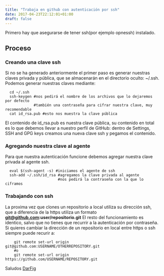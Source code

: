 ```yaml
---
title: "Trabaja en github con autenticación por ssh"
date: 2017-04-23T22:12:01+01:00
draft: false
---
```


Primero hay que asegurarse de tener ssh(por ejemplo opnessh) instalado.

## Proceso

### Creando una clave ssh

Si no se ha generado anteriormente el primer paso es generar nuestras claves
privada y pública, que se almacenarán en el directorio oculto: ~/.ssh. Podemos
generar nuestras claves mediante:

```shell
  cd ~/.ssh
  ssh-keygen #nos pedirá el nombre de los archivos que lo dejaremos por defecto
             #también una contraseña para cifrar nuestra clave, muy recomendable
  cat id_rsa.pub #esto nos muestra la clave pública

```
El contenido de id_rsa.pub es nuestra clave pública, su contenido en total es
lo que debemos llevar a nuestro perfil de GitHub: dentro de Settings, SSH and GPG keys
creamos una nueva clave ssh y pegamos el contenido.

### Agregando nuestra clave al agente

Para que nuestra autenticación funcione debemos agregar nuestra clave privada
al agente ssh.

```shell
  eval $(ssh-agent -s) #iniciamos el agente de ssh
  ssh-add ~/.ssh/id_rsa #agregamos la clave privada al agente
                        #nos pedirá la contraseña con la que lo ciframos
```

### Trabajando con ssh

La proxima vez que clones un repositorio a local utiliza su dirección ssh, que a
diferencia de la https utiliza un formato **git@github.com:user/repositorio.git**
El resto del funcionamiento es identico, salvo que no tienes que recurrir a la
autenticación por contraseña.
    Si quieres cambiar la dirección de un repositorio en local entre https o ssh
siempre puede recurir a:

```shell
    git remote set-url origin git@github.com:USERNAME/OTHERREPOSITORY.git
    #o
    git remote set-url origin https://github.com/USERNAME/REPOSITORY.git
```

Saludos
[DarFig](https://github.com/DarFig)